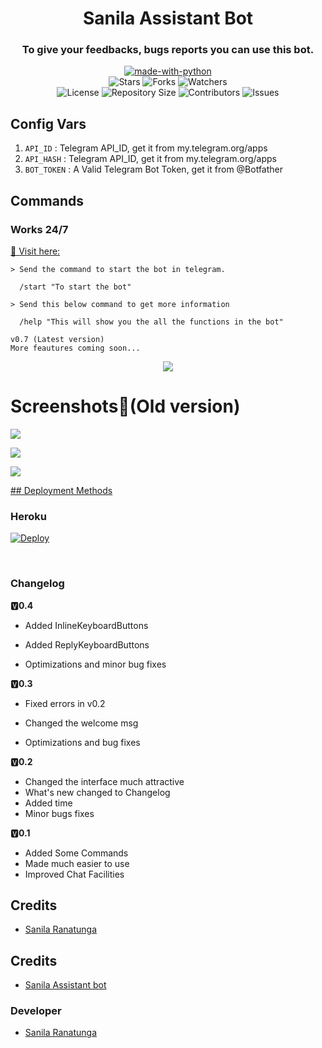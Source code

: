 
<h1 align= center>Sanila Assistant Bot </h1>
<h3 align = center>To give your feedbacks, bugs reports you can use this bot.</h3>
<p align="center">
<a href="https://python.org"><img src="http://forthebadge.com/images/badges/made-with-python.svg" alt="made-with-python"></a>
<br>
    <img src="https://img.shields.io/github/stars/sanila2007/Sanila-Ranatunga-Assistant-Bot?style=for-the-badge" alt="Stars">
    <img src="https://img.shields.io/github/forks/sanila2007/Sanila-Ranatunga-Assistant-Bot?style=for-the-badge" alt="Forks">
    <img src="https://img.shields.io/github/watchers/sanila2007/Sanila-Ranatunga-Assistant-Bot?style=for-the-badge" alt="Watchers"> 
<br>
    <img src="https://img.shields.io/github/license/sanila2007/Sanila-Ranatunga-Assistant-Bot?style=for-the-badge" alt="License">
    <img src="https://img.shields.io/github/repo-size/sanila2007/Sanila-Ranatunga-Assistant-Bot?style=for-the-badge" alt="Repository Size">
    <img src="https://img.shields.io/github/contributors/sanila2007/Sanila-Ranatunga-Assistant-Bot?style=for-the-badge" alt="Contributors">
    <img src="https://img.shields.io/github/issues/sanila2007/Sanila-Ranatunga-Assistant-Bot?style=for-the-badge" alt="Issues">
</p>  

## Config Vars
1. `API_ID` : Telegram API_ID, get it from my.telegram.org/apps
2. `API_HASH` : Telegram API_ID, get it from my.telegram.org/apps
3. `BOT_TOKEN` : A Valid Telegram Bot Token, get it from @Botfather

## Commands
### Works 24/7

[💖 Visit here: ](https://t.me/sanilaassistant_bot)

```
> Send the command to start the bot in telegram.

  /start "To start the bot"

```
```
> Send this below command to get more information

  /help "This will show you the all the functions in the bot"
```
```
v0.7 (Latest version)
More feautures coming soon...
```
<p align="center">
<img src="https://telegra.ph/file/ad47e2b8735f8812359d9.jpg">
<p>
 
<h1>Screenshots📸(Old version)</h1>

<p align="left">
  <img src="https://telegra.ph/file/7f57e9fc2cc1200c217fc.jpg"><br>
  
<p align="left">
  <img src="https://telegra.ph/file/6a8460fa50e3c5b0e8c6c.jpg"><br>
  
<p align="left">
  <img src="https://telegra.ph/file/80708e4d1eab1e317005d.jpg"><br>
   

  
<ins>## Deployment Methods</ins>

### Heroku

[![Deploy](https://www.herokucdn.com/deploy/button.svg)](https://heroku.com/deploy?template=https://github.com/sanila2007/Sanila-Ranatunga-Assistant-Bot)
    
 
<br>
<h3>Changelog</h3>







 

 

 
🆅<b>0.4</b>

 - Added InlineKeyboardButtons

 - Added ReplyKeyboardButtons

 - Optimizations and minor bug fixes

 
🆅<B>0.3</b>

 - Fixed errors in v0.2

 - Changed the welcome msg

 - Optimizations and bug fixes 

 
 
🆅<b>0.2</b>

 - Changed the interface much attractive
 - What's new changed to Changelog
 - Added time
 - Minor bugs fixes

🆅<b>0.1</b>

 - Added Some Commands
 - Made much easier to use
 - Improved Chat Facilities



## Credits
- [Sanila Ranatunga](https://github.com/sanila2007)


## Credits
- [Sanila Assistant bot](https://t.me/sanilaassistant_bot)


### Developer
- [Sanila Ranatunga](https://t.me/SanilaRanatunga)
  

